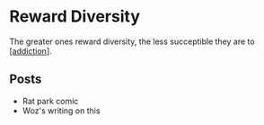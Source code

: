 # Reward Diversity

The greater ones reward diversity, the less succeptible they are to [[addiction]].


## Posts
- Rat park comic
- Woz's writing on this

[//begin]: # "Autogenerated link references for markdown compatibility"
[addiction]: addiction "Addiction"
[//end]: # "Autogenerated link references"